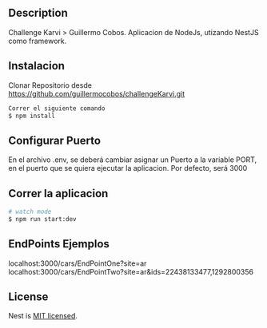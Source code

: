 ## Description

Challenge Karvi > Guillermo Cobos. 
Aplicacion de NodeJs, utizando NestJS como framework.

## Instalacion

Clonar Repositorio desde 
https://github.com/guillermocobos/challengeKarvi.git


```bash
Correr el siguiente comando
$ npm install
```
## Configurar Puerto
En el archivo .env, se deberá cambiar asignar un Puerto a la variable PORT, en el puerto que se quiera ejecutar la aplicacion. Por defecto, será 3000
## Correr la aplicacion

```bash
# watch mode
$ npm run start:dev

```


## EndPoints Ejemplos

localhost:3000/cars/EndPointOne?site=ar
localhost:3000/cars/EndPointTwo?site=ar&ids=22438133477,1292800356

## License

Nest is [MIT licensed](LICENSE).
